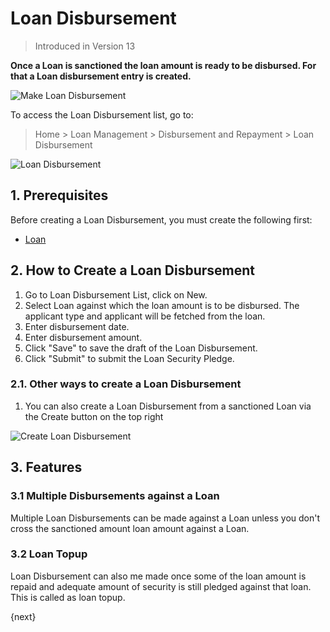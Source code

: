 <!-- add-breadcrumbs -->
# Loan Disbursement
> Introduced in Version 13

**Once a Loan is sanctioned the loan amount is ready to be disbursed. For that a Loan disbursement entry is created.**

<img class="screenshot" alt="Make Loan Disbursement" src="{{docs_base_url}}/assets/img/loan-management/loan-disbursement-flow.png">

To access the Loan Disbursement list, go to:
> Home > Loan Management > Disbursement and Repayment > Loan Disbursement


<img class="screenshot" alt="Loan Disbursement" src="{{docs_base_url}}/assets/img/loan-management/loan-disbursement.png">

## 1. Prerequisites
Before creating a Loan Disbursement, you must create the following first:

* [Loan](/docs/user/manual/en/loan-management/loan)


## 2. How to Create a Loan Disbursement
1. Go to Loan Disbursement List, click on New.
2. Select Loan against which the loan amount is to be disbursed. The applicant type and applicant will be fetched from the loan.
3. Enter disbursement date.
4. Enter disbursement amount.
7. Click "Save" to save the draft of the Loan Disbursement.
8. Click "Submit" to submit the Loan Security Pledge.

### 2.1. Other ways to create a Loan Disbursement
1. You can also create a Loan Disbursement from a sanctioned Loan via the Create button on the top right

<img class="screenshot" alt="Create Loan Disbursement" src="{{docs_base_url}}/assets/img/loan-management/create-loan-disbursement.png">

## 3. Features

### 3.1 Multiple Disbursements against a Loan
Multiple Loan Disbursements can be made against a Loan unless you don't cross the sanctioned amount loan amount against a Loan.

### 3.2 Loan Topup
Loan Disbursement can also me made once some of the loan amount is repaid and adequate amount of security is still pledged against that loan. This is called as loan topup.

{next}




